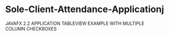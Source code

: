 # Sole-Client-Attendance-Applicationj
JAVAFX 2.2 APPLICATION TABLEVIEW EXAMPLE WITH MULTIPLE COLUMN CHECKBOXES

